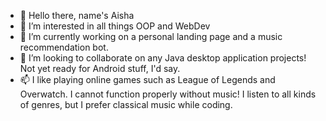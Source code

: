 - 👋 Hello there, name's Aisha
- 👀 I’m interested in all things OOP and WebDev
- 🌱 I’m currently working on a personal landing page and a music recommendation bot.
- 💞️ I’m looking to collaborate on any Java desktop application projects! Not yet ready for Android stuff, I'd say.
- 📫 I like playing online games such as League of Legends and Overwatch.
  I cannot function properly without music! I listen to all kinds of genres, but I prefer classical music while coding.

<!---
azimovaisha/azimovaisha is a ✨ special ✨ repository because its `README.md` (this file) appears on your GitHub profile.
You can click the Preview link to take a look at your changes.
--->
